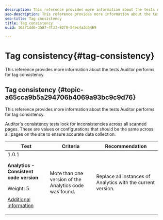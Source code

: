 ```yaml
---
description: This reference provides more information about the tests Auditor performs for tag consistency.
seo-description: This reference provides more information about the tests Auditor performs for tag consistency.
seo-title: Tag consistency
title: Tag consistency
uuid: 16271dd6-3587-4f33-92f8-54ec4a3d6469

---
```


# Tag consistency{#tag-consistency}

This reference provides more information about the tests Auditor performs for tag consistency.

## Tag consistency {#topic-a65cca9b5a294706b4069a93bc9c9d76}

This reference provides more information about the tests Auditor performs for tag consistency. 

Auditor's consistency tests look for inconsistencies across all scanned pages. These are values or configurations that should be the same across all pages on the site to ensure accurate data collection.

<table id="table_4F9ED873BAF741D19BFB0F297B3A1FDB"> 
 <thead> 
  <tr> 
   <th colname="col1" class="entry"> Test </th> 
   <th colname="col2" class="entry"> Criteria </th> 
   <th colname="col3" class="entry"> Recommendation </th> 
  </tr>
 </thead>
 <tbody> 
  <tr> 
   <td colname="col1"> 
    <draft-comment>
      1.0.1 
    </draft-comment> <p><b>Analytics - Consistent code version </b> </p> <p>Weight: 5 </p> <p><a href="https://experiencecloud.adobe.com/resources/help/en_US/sc/implement/choose-implementation-method.html" format="html" scope="external"> Additional information</a> </p> </td> 
   <td colname="col2"> <p> More than one version of the Analytics code was found. </p> </td> 
   <td colname="col3"> <p>Replace all instances of Analytics with the current version. </p> </td> 
  </tr> 
 </tbody> 
</table>

